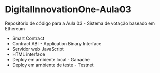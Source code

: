 # DigitalInnovationOne-Aula03

Repositório de código para a Aula 03 - Sistema de votação baseado em Ethereum

* Smart Contract
* Contract ABI - Application Binary Interface
* Servidor web JavaScript
* HTML interface
* Deploy em ambiente local - Ganache
* Deploy em ambiente de teste - Testnet
